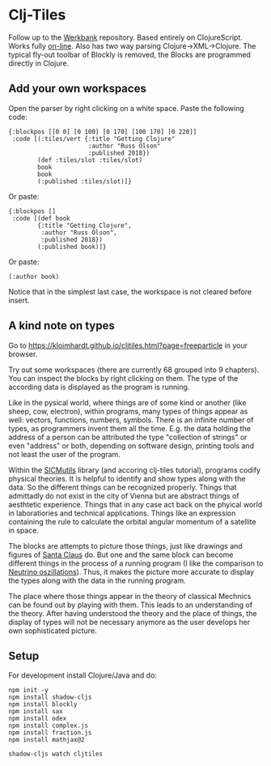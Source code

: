 # Clj-Tiles

Follow up to the [Werkbank](https://github.com/kloimhardt/werkbank) repository. Based entirely on ClojureScript. Works fully [on-line](https://kloimhardt.github.io/cljtiles.html?page=freeparticle). Also has two way parsing Clojure->XML->Clojure. The typical fly-out toolbar of Blockly is removed, the Blocks are programmed directly in Clojure.

## Add your own workspaces

Open the parser by right clicking on a white space. Paste the following code:
```
{:blockpos [[0 0] [0 100] [0 170] [100 170] [0 220]]
 :code [(:tiles/vert {:title "Getting Clojure"
                      :author "Russ Olson"
                      :published 2018})
        (def :tiles/slot :tiles/slot)
        book
        book
        (:published :tiles/slot)]}
```

Or paste:
```
{:blockpos []
 :code [(def book
        {:title "Getting Clojure",
         :author "Russ Olson",
         :published 2018})
        (:published book)]}
```
Or paste:
```
(:author book)
```
Notice that in the simplest last case, the workspace is not cleared before insert.

## A kind note on types

Go to https://kloimhardt.github.io/cljtiles.html?page=freeparticle in your browser.

Try out some workspaces (there are currently 68 grouped into 9 chapters). You can inspect the blocks by right clicking on them. The type of the according data is displayed as the program is running.

Like in the pysical world, where things are of some kind or another (like sheep, cow, electron), within programs, many types of things appear as well: vectors, functions, numbers, symbols. There is an infinite number of types, as programmers invent them all the time. E.g. the data holding the address of a person can be attributed the type "collection of strings" or even "address" or both, depending on software design, printing tools and not least the user of the program.


Within the [SICMutils](https://github.com/littleredcomputer/sicmutils) library (and accoring clj-tiles tutorial), programs codify physical theories. It is helpful to identify and show types along with the data. So the different things can be recognized properly. Things that admittadly do not exist in the city of Vienna but are abstract things of aesthtetic experience. Things that in any case act back on the phyical world in laboratiories and technical applications. Things like an expression containing the rule to calculate the orbital angular momentum of a satellite in space.

The blocks are attempts to picture those things, just like drawings and figures of [Santa Claus](https://en.wikipedia.org/wiki/Yes,_Virginia,_there_is_a_Santa_Claus) do. But one and the same block can become different things in the process of a running program (I like the comparison to [Neutrino oszillations](https://en.wikipedia.org/wiki/Neutrino_oscillation)). Thus, it makes the picture more accurate to display the types along with the data in the running program.

The place where those things appear in the theory of classical Mechnics can be found out by playing with them. This leads to an understanding of the theory. After having understood the theory and the place of things, the display of types will not be necessary anymore as the user develops her own sophisticated picture.

## Setup

For development install Clojure/Java and do:
 ```
 npm init -y
 npm install shadow-cljs
 npm install blockly
 npm install sax
 npm install odex
 npm install complex.js
 npm install fraction.js
 npm install mathjax@2
 
 shadow-cljs watch cljtiles
 ```
